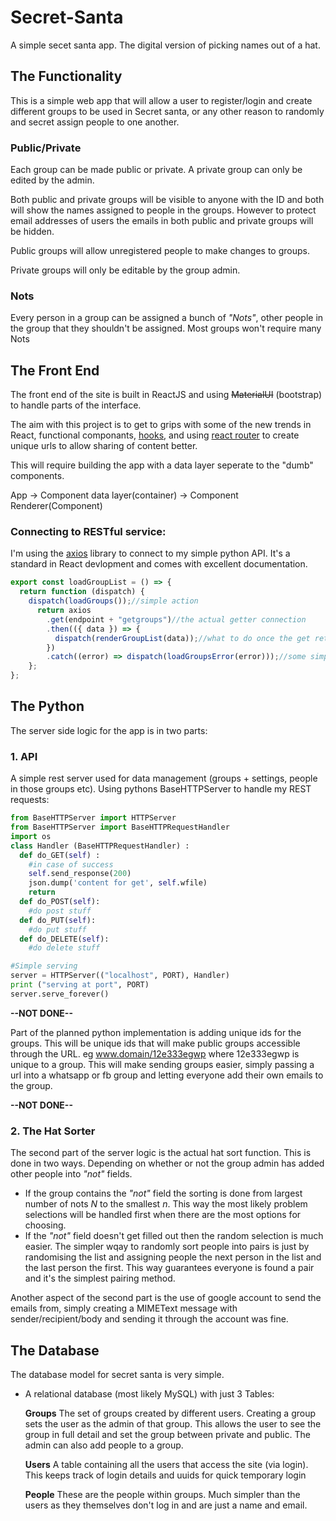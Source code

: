 # Secret-Santa
A simple secet santa app. The digital version of picking names out of a hat.


## The Functionality

This is a simple web app that will allow a user to register/login and create different groups to be used in Secret santa, or any other reason to randomly and secret assign people to one another.

### Public/Private
Each group can be made public or private. A private group can only be edited by the admin. 

Both public and private groups will be visible to anyone with the ID and both will show the names assigned to people in the groups. However to protect email addresses of users the emails in both public and private groups will be hidden.

Public groups will allow unregistered people to make changes to groups. 

Private groups will only be editable by the group admin.


### Nots
Every person in a group can be assigned a bunch of _"Nots"_, other people in the group that they shouldn't be assigned.
Most groups won't require many Nots


## The Front End

The front end of the site is built in ReactJS and using ~~MaterialUI~~ (bootstrap) to handle parts of the interface.

The aim with this project is to get to grips with some of the new trends in React, functional componants, [hooks](https://reactjs.org/docs/hooks-intro.html), and using [react router](https://reacttraining.com/react-router/web/example/basic) to create unique urls to allow sharing of content better.

This will require building the app with a data layer seperate to the "dumb" components.

App -> Component data layer(container) -> Component Renderer(Component)

### Connecting to RESTful service:

I'm using the [axios](https://github.com/axios/axios) library to connect to my simple python API. It's a standard in React devlopment and comes with excellent documentation. 

```javascript
export const loadGroupList = () => {
  return function (dispatch) {
    dispatch(loadGroups());//simple action 
      return axios
        .get(endpoint + "getgroups")//the actual getter connection
        .then(({ data }) => {
          dispatch(renderGroupList(data));//what to do once the get returns (status: 200)
        })
        .catch((error) => dispatch(loadGroupsError(error)));//some simple error handling for the client
    };
};

```

## The Python


The server side logic for the app is in two parts:

### 1. API 

A simple rest server used for data management (groups + settings, people in those groups etc). 
Using pythons BaseHTTPServer to handle my REST requests:
```python
from BaseHTTPServer import HTTPServer
from BaseHTTPServer import BaseHTTPRequestHandler
import os
class Handler (BaseHTTPRequestHandler) :
  def do_GET(self) :
    #in case of success
    self.send_response(200)
    json.dump('content for get', self.wfile)
    return
  def do_POST(self):
    #do post stuff
  def do_PUT(self):
    #do put stuff
  def do_DELETE(self):
    #do delete stuff

#Simple serving
server = HTTPServer(("localhost", PORT), Handler)
print ("serving at port", PORT)
server.serve_forever()

```

**--NOT DONE--**
 
Part of the planned python implementation is adding unique ids for the groups. This will be unique ids that will make public groups accessible through the URL. eg www.domain/12e333egwp where 12e333egwp is unique to a group.
This will make sending groups easier, simply passing a url into a whatsapp or fb group and letting everyone add their own emails to the group. 

**--NOT DONE--**

### 2. The Hat Sorter
The second part of the server logic is the actual hat sort function.
This is done in two ways. Depending on whether or not the group admin has added other people into _"not"_ fields.

- If the group contains the _"not"_ field the sorting is done from largest number of nots _N_ to the smallest _n_. This way the most likely problem selections will be handled first when there are the most options for choosing.
- If the _"not"_ field doesn't get filled out then the random selection is much easier. The simpler wqay to randomly sort people into pairs is just by randomising the list and assigning people the next person in the list and the last person the first. This way guarantees everyone is found a pair and it's the simplest pairing method.


Another aspect of the second part is the use of google account to send the emails from, simply creating a MIMEText message with sender/recipient/body and sending it through the account was fine. 


## The Database
The database model for secret santa is very simple. 

- A relational database (most likely MySQL) with just 3 Tables:

    **Groups**
        The set of groups created by different users. Creating a group sets the user as the admin of that group. This allows the user to see the group in full detail and set the group between private and public. The admin can also add people to a group.  
        
    **Users**
        A table containing all the users that access the site (via login). This keeps track of login details and uuids for quick temporary login
        
    **People**
        These are the people within groups. Much simpler than the users as they themselves don't log in and are just a name and email.
 
